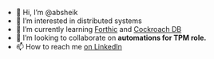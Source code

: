 - 👋 Hi, I’m @absheik
- 👀 I’m interested in distributed systems
- 🌱 I’m currently learning [Forthic](https://github.com/linkedin/forthic) and [Cockroach DB](https://github.com/cockroachdb/cockroach)
- 💞️ I’m looking to collaborate on **automations for TPM role.**
- 📫 How to reach me [on LinkedIn](https://www.linkedin.com/in/abdulsheik/)

<!---
absheik/absheik is a ✨ special ✨ repository because its `README.md` (this file) appears on your GitHub profile.
You can click the Preview link to take a look at your changes.
--->
